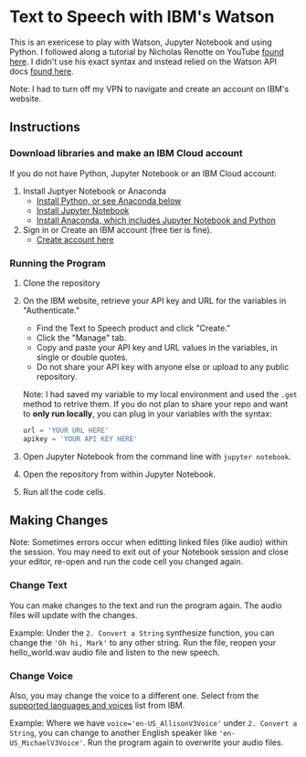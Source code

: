 # Text to Speech with IBM's Watson

This is an exericese to play with Watson, Jupyter Notebook and using Python. 
I followed along a tutorial by Nicholas Renotte on YouTube [found here](https://www.youtube.com/watch?v=8k8S5ruFAUs). I didn't use his exact syntax and instead relied on the Watson API docs [found here](https://cloud.ibm.com/apidocs/text-to-speech?code=python).

Note: I had to turn off my VPN to navigate and create an account on IBM's website. 

## Instructions

### Download libraries and make an IBM Cloud account

If you do not have Python, Jupyter Notebook or an IBM Cloud account:

1. Install Juptyer Notebook or Anaconda
    * [Install Python, or see Anaconda below](https://www.python.org/downloads/)
    * [Install Jupyter Notebook](https://jupyter.readthedocs.io/en/latest/content-quickstart.html)
    * [Install Anaconda, which includes Jupyter Notebook and Python](https://docs.anaconda.com/anaconda/install/index.html)
2. Sign in or Create an IBM account (free tier is fine).
    * [Create account here](https://cloud.ibm.com/registration?target=/catalog/services/discovery?hideTours=true&&cm_sp=WatsonPlatform-WatsonPlatform-_-OnPageNavCTA-IBMWatson_Discovery-_-Watson_Developer_Website)

### Running the Program 
1. Clone the repository
2. On the IBM website, retrieve your API key and URL for the variables in "Authenticate."
    * Find the Text to Speech product and click "Create."
    * Click the "Manage" tab.
    * Copy and paste your API key and URL values in the variables, in single or double quotes. 
    * Do not share your API key with anyone else or upload to any public repository. 

    Note: I had saved my variable to my local environment and used the `.get` method to retrive them.
    If you do not plan to share your repo and want to **only run locally**, you can plug in your variables with the syntax:

    ```python
    url = 'YOUR URL HERE'
    apikey = 'YOUR API KEY HERE'
    ```
3. Open Jupyter Notebook from the command line with `jupyter notebook`. 
4. Open the repository from within Jupyter Notebook.
5. Run all the code cells. 


## Making Changes

Note: Sometimes errors occur when editting linked files (like audio) within the session. You may need to exit out of your Notebook session and close your editor, re-open and run the code cell you changed again.

### Change Text
   
You can make changes to the text and run the program again. The audio files will update with the changes. 

Example: 
Under the `2. Convert a String` synthesize function, you can change the `'Oh hi, Mark'` to any other string. Run the file, reopen your hello_world.wav audio file and listen to the new speech. 

### Change Voice
   
Also, you may change the voice to a different one. Select from the [supported languages and voices](https://cloud.ibm.com/docs/text-to-speech?topic=text-to-speech-voices) list from IBM. 

Example:
Where we have `voice='en-US_AllisonV3Voice'` under `2. Convert a String`, you can change to another English speaker like `'en-US_MichaelV3Voice'`. Run the program again to overwrite your audio files. 

